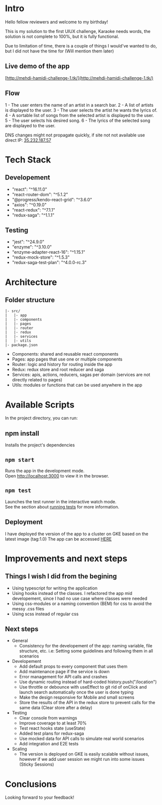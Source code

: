 # Intro

Hello fellow reviewers and welcome to my birthday!

This is my solution to the first UIUX challenge, Karaoke needs words, the solution is not complete to 100%, but it is fully functional.

Due to limitation of time, there is a couple of things I would've wanted to do, but I did not have the time for (Will mention them later)

## Live demo of the app
[http://mehdi-hamidi-challenge-1.tk/](http://mehdi-hamidi-challenge-1.tk/) 

## Flow 
 1 - The user enters the name of an artist in a search bar.
 2 - A list of artists is displayed to the user.
 3 - The user selects the artist he wants the lyrics of.
 4 - A sortable list of songs from the selected artist is displayed to the user.
 5 - The user selects his desired song.
 6 - The lyrics of the selected song are displayed to the user.

DNS changes might not propagate quickly, if site not not available use direct IP:
[35.232.187.57](http://35.232.187.57)
# Tech Stack

## Developement 
- "react": "^16.11.0"
- "react-router-dom": "^5.1.2"
- "@progress/kendo-react-grid": "^3.6.0"
- "axios": "^0.19.0"
- "react-redux": "^7.1.1"
- "redux-saga": "^1.1.1"

## Testing
- "jest": "^24.9.0"
- "enzyme": "^3.10.0"
- "enzyme-adapter-react-16": "^1.15.1"
- "redux-mock-store": "^1.5.3"
- "redux-saga-test-plan": "^4.0.0-rc.3"

# Architecture

## Folder structure
```
|- src/
|	|- app
|	|- components
|	|- pages
|	|- router
|	|- redux
|	|- services
|	|- utils
|- package.json
```
- Components: shared and reusable react components
- Pages: app pages that use one or multiple components
- Router: logic and history for routing inside the app
- Redux: redux store and root reducer and saga
- Services: apis, actions, reducers, sagas per domain (services are not directly related to pages)
- Utils: modules or functions that can be used anywhere in the app

# Available Scripts

In the project directory, you can run:

## npm install

Installs the project's dependencies

## `npm start`

Runs the app in the development mode.<br />
Open [http://localhost:3000](http://localhost:3000) to view it in the browser.

## `npm test`

Launches the test runner in the interactive watch mode.<br />
See the section about [running tests](https://facebook.github.io/create-react-app/docs/running-tests) for more information.

## Deployment

I have deployed the version of the app to a cluster on GKE based on the latest image (tag:1.0)
The app can be accessed [HERE](http://mehdi-hamidi-challenge-1.tk) 

# Improvements and next steps

## Things I wish I did from the begining 

- Using typescript for writing the application
- Using hooks instead of the classes. I refactored the app mid developement, since I had no use case where classes were needed
- Using css-modules or a naming convention (BEM) for css to avoid the messy .css files
- Using scss instead of regular css

## Next steps
- General
    - Consistency for the developement  of the app: naming variable, file structure, etc. i.e: Setting some guidelines  and following them in all scenarios 
- Developement
    - Add default props to every component that uses them
    - Add maintenance page if the service is down
    - Error management for API calls and crashes
    - Use dynamic routing instead of hard-coded history.push("/location")
    - Use throttle or debounce with useEffect to git rid of onClick and launch search automatically  once the user is done typing
    - Make the design responsive for Mobile and small screens
    - Store the results of the API in the redux store to prevent calls for the same data (Clear store after a delay)
- Testing
    - Clear console from warnings
    - Improve coverage to at least 70%
    - Test react hooks state (useState)
    - Added test plans for redux-saga
    - Use mocked data for API calls to simulate real world scenarios
    - Add integration and E2E tests
- Scaling 
    - The version is deployed on GKE is easily scalable without issues, however if we add user session we might run into some issues (Sticky Sessions)

# Conclusions

Looking forward to your feedback!
